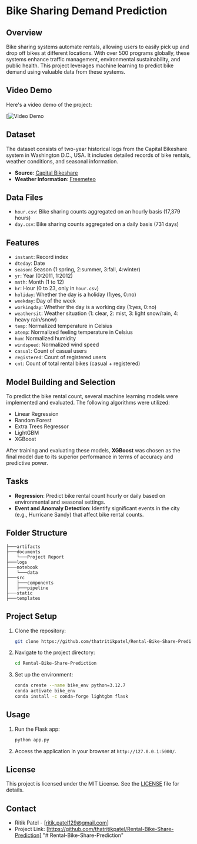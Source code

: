 # Bike Sharing Demand Prediction

## Overview

Bike sharing systems automate rentals, allowing users to easily pick up and drop off bikes at different locations. With over 500 programs globally, these systems enhance traffic management, environmental sustainability, and public health. This project leverages machine learning to predict bike demand using valuable data from these systems.

## Video Demo

Here's a video demo of the project:

[![Video Demo](https://github.com/user-attachments/assets/02edafd6-b63e-4e1f-a97c-ef55b2df8f46
)


## Dataset

The dataset consists of two-year historical logs from the Capital Bikeshare system in Washington D.C., USA. It includes detailed records of bike rentals, weather conditions, and seasonal information.

- **Source**: [Capital Bikeshare](http://capitalbikeshare.com/system-data)
- **Weather Information**: [Freemeteo](http://www.freemeteo.com)

## Data Files

- `hour.csv`: Bike sharing counts aggregated on an hourly basis (17,379 hours)
- `day.csv`: Bike sharing counts aggregated on a daily basis (731 days)

## Features

- `instant`: Record index
- `dteday`: Date
- `season`: Season (1:spring, 2:summer, 3:fall, 4:winter)
- `yr`: Year (0:2011, 1:2012)
- `mnth`: Month (1 to 12)
- `hr`: Hour (0 to 23, only in `hour.csv`)
- `holiday`: Whether the day is a holiday (1:yes, 0:no)
- `weekday`: Day of the week
- `workingday`: Whether the day is a working day (1:yes, 0:no)
- `weathersit`: Weather situation (1: clear, 2: mist, 3: light snow/rain, 4: heavy rain/snow)
- `temp`: Normalized temperature in Celsius
- `atemp`: Normalized feeling temperature in Celsius
- `hum`: Normalized humidity
- `windspeed`: Normalized wind speed
- `casual`: Count of casual users
- `registered`: Count of registered users
- `cnt`: Count of total rental bikes (casual + registered)

## Model Building and Selection

To predict the bike rental count, several machine learning models were implemented and evaluated. The following algorithms were utilized:

- Linear Regression
- Random Forest
- Extra Trees Regressor
- LightGBM
- XGBoost

After training and evaluating these models, **XGBoost** was chosen as the final model due to its superior performance in terms of accuracy and predictive power.

## Tasks

- **Regression**: Predict bike rental count hourly or daily based on environmental and seasonal settings.
- **Event and Anomaly Detection**: Identify significant events in the city (e.g., Hurricane Sandy) that affect bike rental counts.

## Folder Structure

```
├───artifacts
├───documents
│   └───Project Report
├───logs
├───notebook
│   └───data
├───src
│   ├───components
│   ├───pipeline
├───static
├───templates
```

## Project Setup

1. Clone the repository:
   ```sh
   git clone https://github.com/thatritikpatel/Rental-Bike-Share-Prediction.git   
   ```
2. Navigate to the project directory:
   ```sh
   cd Rental-Bike-Share-Prediction
   ```
3. Set up the environment:
   ```sh
   conda create --name bike_env python=3.12.7
   conda activate bike_env
   conda install -c conda-forge lightgbm flask
   ```

## Usage

1. Run the Flask app:
   ```sh
   python app.py
   ```
2. Access the application in your browser at `http://127.0.0.1:5000/`.

## License

This project is licensed under the MIT License. See the [LICENSE](LICENSE) file for details.


## Contact
- Ritik Patel - [ritik.patel129@gmail.com]
- Project Link: [https://github.com/thatritikpatel/Rental-Bike-Share-Prediction]
"# Rental-Bike-Share-Prediction" 
